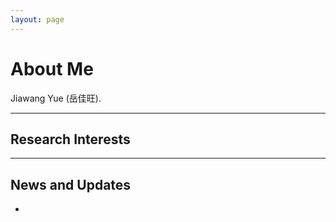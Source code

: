 ```yaml
---
layout: page
---
```


# About Me



Jiawang Yue (岳佳旺).



---

## Research Interests



---

## News and Updates

- 
